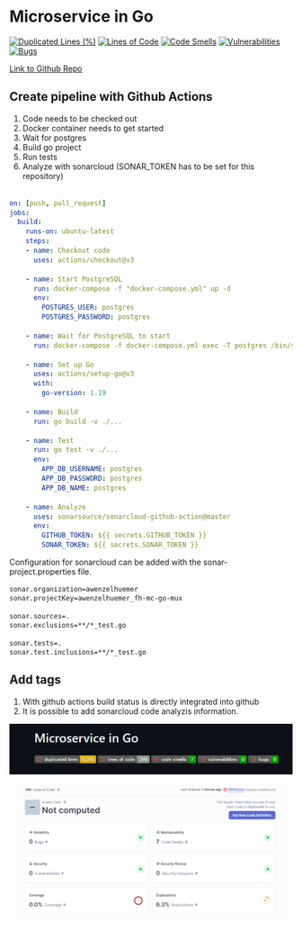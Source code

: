 # Microservice in Go

[![Duplicated Lines (%)](https://sonarcloud.io/api/project_badges/measure?project=awenzelhuemer_fh-mc-go-mux&metric=duplicated_lines_density)](https://sonarcloud.io/summary/new_code?id=awenzelhuemer_fh-mc-go-mux)
[![Lines of Code](https://sonarcloud.io/api/project_badges/measure?project=awenzelhuemer_fh-mc-go-mux&metric=ncloc)](https://sonarcloud.io/summary/new_code?id=awenzelhuemer_fh-mc-go-mux)
[![Code Smells](https://sonarcloud.io/api/project_badges/measure?project=awenzelhuemer_fh-mc-go-mux&metric=code_smells)](https://sonarcloud.io/summary/new_code?id=awenzelhuemer_fh-mc-go-mux)
[![Vulnerabilities](https://sonarcloud.io/api/project_badges/measure?project=awenzelhuemer_fh-mc-go-mux&metric=vulnerabilities)](https://sonarcloud.io/summary/new_code?id=awenzelhuemer_fh-mc-go-mux)
[![Bugs](https://sonarcloud.io/api/project_badges/measure?project=awenzelhuemer_fh-mc-go-mux&metric=bugs)](https://sonarcloud.io/summary/new_code?id=awenzelhuemer_fh-mc-go-mux)

[Link to Github Repo](https://github.com/awenzelhuemer/fh-mc-go-mux)



## Create pipeline with Github Actions

1. Code needs to be checked out
2. Docker container needs to get started
3. Wait for postgres
4. Build go project
5. Run tests
6. Analyze with sonarcloud (SONAR_TOKEN has to be set for this repository)

```yml

on: [push, pull_request]
jobs:
  build:
    runs-on: ubuntu-latest
    steps:
    - name: Checkout code
      uses: actions/checkout@v3
    
    - name: Start PostgreSQL
      run: docker-compose -f "docker-compose.yml" up -d
      env:
        POSTGRES_USER: postgres
        POSTGRES_PASSWORD: postgres

    - name: Wait for PostgreSQL to start
      run: docker-compose -f docker-compose.yml exec -T postgres /bin/sh -c 'while ! nc -z localhost 5432; do sleep 1; done;'
      
    - name: Set up Go
      uses: actions/setup-go@v3
      with:
        go-version: 1.19

    - name: Build
      run: go build -v ./...

    - name: Test
      run: go test -v ./...
      env:
        APP_DB_USERNAME: postgres
        APP_DB_PASSWORD: postgres
        APP_DB_NAME: postgres
      
    - name: Analyze
      uses: sonarsource/sonarcloud-github-action@master
      env:
        GITHUB_TOKEN: ${{ secrets.GITHUB_TOKEN }}
        SONAR_TOKEN: ${{ secrets.SONAR_TOKEN }}
```

Configuration for sonarcloud can be added with the sonar-project.properties file.

```
sonar.organization=awenzelhuemer
sonar.projectKey=awenzelhuemer_fh-mc-go-mux

sonar.sources=.
sonar.exclusions=**/*_test.go

sonar.tests=.
sonar.test.inclusions=**/*_test.go
```

## Add tags

1. With github actions build status is directly integrated into github
2. It is possible to add sonarcloud code analyzis information.

![Sonarcloud Status](img/status.png)

![Sonarcloud](img/SonarCloud.png)